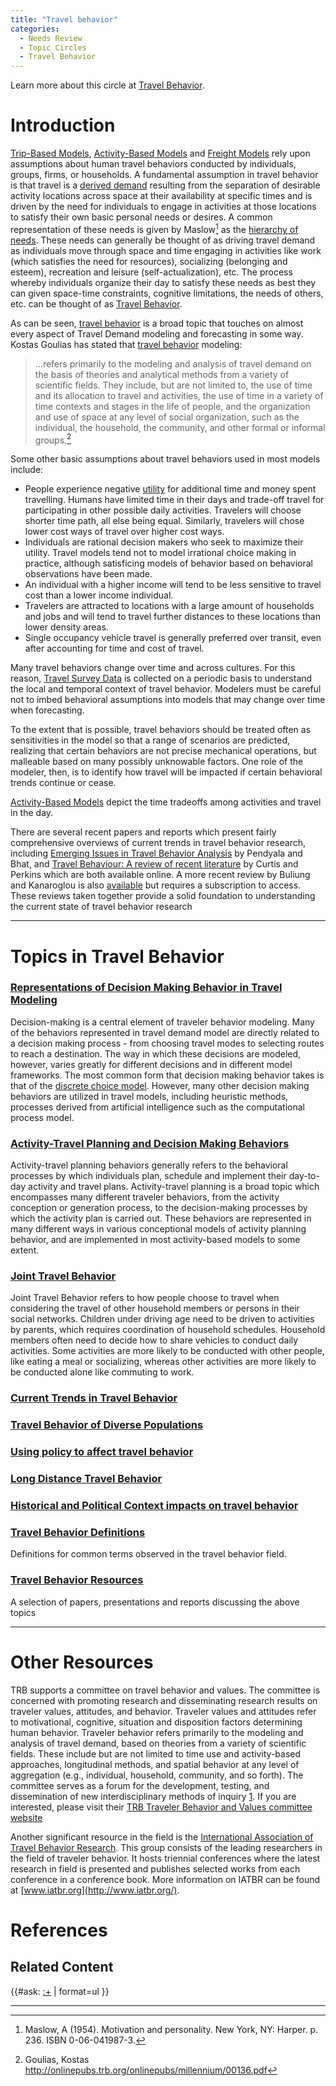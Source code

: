 ```yaml
---
title: "Travel behavior"
categories:
  - Needs Review
  - Topic Circles
  - Travel Behavior
---
```


Learn more about this circle at [Travel Behavior](Travel_Behavior).

Introduction
============

[Trip-Based Models](Trip-Based_Models), [Activity-Based Models](Activity-Based_Models) and [Freight Models](Freight_modeling) rely upon assumptions about human travel behaviors conducted by individuals, groups, firms, or households. A fundamental assumption in travel behavior is that travel is a [derived demand](http://en.wikipedia.org/wiki/Derived_demand) resulting from the separation of desirable activity locations across space at their availability at specific times and is driven by the need for individuals to engage in activities at those locations to satisfy their own basic personal needs or desires. A common representation of these needs is given by Maslow[^1] as the [hierarchy of needs](http://en.wikipedia.org/wiki/Hierarchy_of_needs). These needs can generally be thought of as driving travel demand as individuals move through space and time engaging in activities like work (which satisfies the need for resources), socializing (belonging and esteem), recreation and leisure (self-actualization), etc. The process whereby individuals organize their day to satisfy these needs as best they can given space-time constraints, cognitive limitations, the needs of others, etc. can be thought of as [Travel Behavior](Travel_Behavior).

As can be seen, [ travel behavior](Travel_Behavior) is a broad topic that touches on almost every aspect of Travel Demand modeling and forecasting in some way. Kostas Goulias has stated that [ travel behavior](Travel_Behavior) modeling:

> ...refers primarily to the modeling and analysis of travel demand on the basis of theories and
> analytical methods from a variety of scientific fields. They include, but are not limited to, the
> use of time and its allocation to travel and activities, the use of time in a variety of time
> contexts and stages in the life of people, and the organization and use of space at any level
> of social organization, such as the individual, the household, the community, and other
> formal or informal groups.[^2]

Some other basic assumptions about travel behaviors used in most models include:

-   People experience negative [utility](utility) for additional time and money spent travelling. Humans have limited time in their days and trade-off travel for participating in other possible daily activities. Travelers will choose shorter time path, all else being equal. Similarly, travelers will chose lower cost ways of travel over higher cost ways.
-   Individuals are rational decision makers who seek to maximize their utility. Travel models tend not to model irrational choice making in practice, although satisficing models of behavior based on behavioral observations have been made.
-   An individual with a higher income will tend to be less sensitive to travel cost than a lower income individual.
-   Travelers are attracted to locations with a large amount of households and jobs and will tend to travel further distances to these locations than lower density areas.
-   Single occupancy vehicle travel is generally preferred over transit, even after accounting for time and cost of travel.

Many travel behaviors change over time and across cultures. For this reason, [Travel Survey Data](Travel_Survey_Data) is collected on a periodic basis to understand the local and temporal context of travel behavior. Modelers must be careful not to imbed behavioral assumptions into models that may change over time when forecasting.

To the extent that is possible, travel behaviors should be treated often as sensitivities in the model so that a range of scenarios are predicted, realizing that certain behaviors are not precise mechanical operations, but malleable based on many possibly unknowable factors. One role of the modeler, then, is to identify how travel will be impacted if certain behavioral trends continue or cease.

[Activity-Based Models](Activity-Based_Models) depict the time tradeoffs among activities and travel in the day.

There are several recent papers and reports which present fairly comprehensive overviews of current trends in travel behavior research, including [Emerging Issues in Travel Behavior Analysis](Emerging_Issues_in_Travel_Behavior_Analysis) by Pendyala and Bhat, and [Travel Behaviour: A review of recent literature](Travel_Behaviour:_A_review_of_recent_literature) by Curtis and Perkins which are both available online. A more recent review by Buliung and Kanaroglou is also [ available](Activity-Travel_Behaviour_Research:_Conceptual_Issues,_State_of_the_Art,_and_Emerging_Perspectives_on_Behavioural_Analysis_and_Simulation_Modelling) but requires a subscription to access. These reviews taken together provide a solid foundation to understanding the current state of travel behavior research

------------------------------------------------------------------------

Topics in Travel Behavior
=========================

### [Representations of Decision Making Behavior in Travel Modeling](Representations_of_Decision_Making_Behavior_in_Travel_Modeling)

Decision-making is a central element of traveler behavior modeling. Many of the behaviors represented in travel demand model are directly related to a decision making process - from choosing travel modes to selecting routes to reach a destination. The way in which these decisions are modeled, however, varies greatly for different decisions and in different model frameworks. The most common form that decision making behavior takes is that of the [ discrete choice model](Choice_models). However, many other decision making behaviors are utilized in travel models, including heuristic methods, processes derived from artificial intelligence such as the computational process model.

### [Activity-Travel Planning and Decision Making Behaviors](Activity-Travel_Planning_and_Decision_Making_Behaviors)

Activity-travel planning behaviors generally refers to the behavioral processes by which individuals plan, schedule and implement their day-to-day activity and travel plans. Activity-travel planning is a broad topic which encompasses many different traveler behaviors, from the activity conception or generation process, to the decision-making processes by which the activity plan is carried out. These behaviors are represented in many different ways in various conceptional models of activity planning behavior, and are implemented in most activity-based models to some extent.

### [Joint Travel Behavior](Joint_Travel_Behavior)

Joint Travel Behavior refers to how people choose to travel when considering the travel of other household members or persons in their social networks. Children under driving age need to be driven to activities by parents, which requires coordination of household schedules. Household members often need to decide how to share vehicles to conduct daily activities. Some activities are more likely to be conducted with other people, like eating a meal or socializing, whereas other activities are more likely to be conducted alone like commuting to work.

### [Current Trends in Travel Behavior](Current_Trends_in_Travel_Behavior)

### [Travel Behavior of Diverse Populations](Travel_Behavior_of_Diverse_Populations)

### [Using policy to affect travel behavior](Using_policy_to_affect_travel_behavior)

### [Long Distance Travel Behavior](Long_Distance_Travel_Behavior)

### [Historical and Political Context impacts on travel behavior](Historical_and_Political_Context_impacts_on_travel_behavior)

### [Travel Behavior Definitions](Travel_Behavior_Definitions)

Definitions for common terms observed in the travel behavior field.

### [Travel Behavior Resources](Travel_Behavior_Resources)

A selection of papers, presentations and reports discussing the above topics

------------------------------------------------------------------------

Other Resources
===============

TRB supports a committee on travel behavior and values. The committee is concerned with promoting research and disseminating research results on traveler values, attitudes, and behavior. Traveler values and attitudes refer to motivational, cognitive, situation and disposition factors determining human behavior. Traveler behavior refers primarily to the modeling and analysis of travel demand, based on theories from a variety of scientific fields. These include but are not limited to time use and activity-based approaches, longitudinal methods, and spatial behavior at any level of aggregation (e.g., individual, household, community, and so forth). The committee serves as a forum for the development, testing, and dissemination of new interdisciplinary methods of inquiry [1](http://trb-travelbehavior.org). If you are interested, please visit their [TRB Traveler Behavior and Values committee website](http://trb-travelbehavior.org/)

Another significant resource in the field is the [International Association of Travel Behavior Research](http://www.iatbr.org). This group consists of the leading researchers in the field of traveler behavior. It hosts triennial conferences where the latest research in field is presented and publishes selected works from each conference in a conference book. More information on IATBR can be found at [www.iatbr.org](http://www.iatbr.org/).

References
==========

Related Content
---------------

{{\#ask: [:+](:+)
| format=ul
}}

------------------------------------------------------------------------

[^1]: Maslow, A (1954). Motivation and personality. New York, NY: Harper. p. 236. ISBN 0-06-041987-3.

[^2]: Goulias, Kostas <http://onlinepubs.trb.org/onlinepubs/millennium/00136.pdf>


